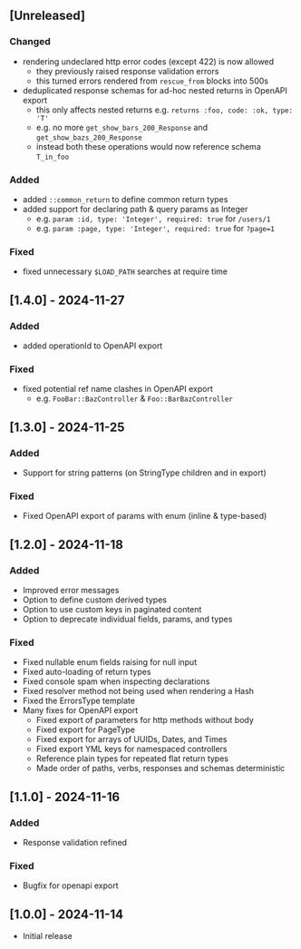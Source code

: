 ## [Unreleased]

### Changed

- rendering undeclared http error codes (except 422) is now allowed
  - they previously raised response validation errors
  - this turned errors rendered from `rescue_from` blocks into 500s
- deduplicated response schemas for ad-hoc nested returns in OpenAPI export
  - this only affects nested returns e.g. `returns :foo, code: :ok, type: 'T'`
  - e.g. no more `get_show_bars_200_Response` and `get_show_bazs_200_Response`
  - instead both these operations would now reference schema `T_in_foo`

### Added

- added `::common_return` to define common return types
- added support for declaring path & query params as Integer
  - e.g. `param :id, type: 'Integer', required: true` for `/users/1`
  - e.g. `param :page, type: 'Integer', required: true` for `?page=1`

### Fixed

- fixed unnecessary `$LOAD_PATH` searches at require time

## [1.4.0] - 2024-11-27

### Added

- added operationId to OpenAPI export

### Fixed

- fixed potential ref name clashes in OpenAPI export
  - e.g. `FooBar::BazController` & `Foo::BarBazController`

## [1.3.0] - 2024-11-25

### Added

- Support for string patterns (on StringType children and in export)

### Fixed

- Fixed OpenAPI export of params with enum (inline & type-based)

## [1.2.0] - 2024-11-18

### Added

- Improved error messages
- Option to define custom derived types
- Option to use custom keys in paginated content
- Option to deprecate individual fields, params, and types

### Fixed

- Fixed nullable enum fields raising for null input
- Fixed auto-loading of return types
- Fixed console spam when inspecting declarations
- Fixed resolver method not being used when rendering a Hash
- Fixed the ErrorsType template
- Many fixes for OpenAPI export
  - Fixed export of parameters for http methods without body
  - Fixed export for PageType
  - Fixed export for arrays of UUIDs, Dates, and Times
  - Fixed export YML keys for namespaced controllers
  - Reference plain types for repeated flat return types
  - Made order of paths, verbs, responses and schemas deterministic

## [1.1.0] - 2024-11-16

### Added

- Response validation refined

### Fixed

- Bugfix for openapi export

## [1.0.0] - 2024-11-14

- Initial release
